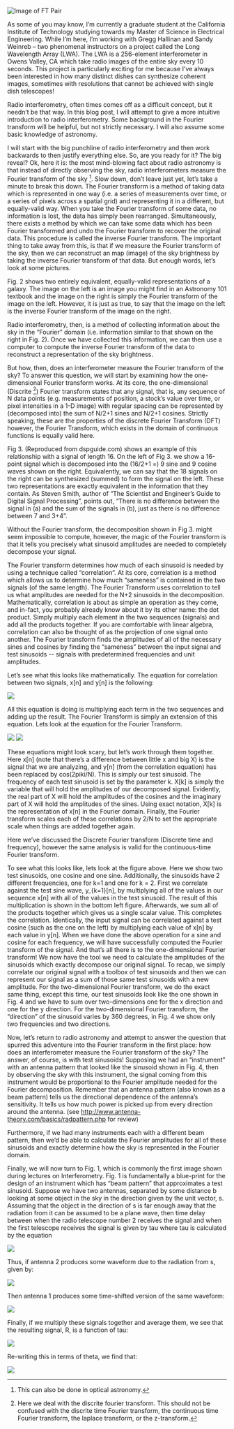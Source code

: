 ![Image of FT Pair](https://raw.githubusercontent.com/devincody/Blog/master/_images/FTwCap.png)

  As some of you may know, I’m currently a graduate student at the California Institute of Technology studying towards my Master of Science in Electrical Engineering. While I’m here, I’m working with Gregg Hallinan and Sandy Weinreb – two phenomenal instructors on a project called the Long Wavelength Array (LWA). The LWA is a 256-element interferometer in Owens Valley, CA which take radio images of the entire sky every 10 seconds. This project is particularly exciting for me because I’ve always been interested in how many distinct dishes can synthesize coherent images, sometimes with resolutions that cannot be achieved with single dish telescopes!

  Radio interferometry, often times comes off as a difficult concept, but it needn’t be that way. In this blog post, I will attempt to give a more intuitive introduction to radio interferometry. Some background in the Fourier transform will be helpful, but not strictly necessary. I will also assume some basic knowledge of astronomy. 
	
  I will start with the big punchline of radio interferometry and then work backwards to then justify everything else. So, are you ready for it? The big reveal? Ok, here it is: the most mind-blowing fact about radio astronomy is that instead of directly observing the sky, radio interferometers measure the Fourier transform of the sky [^1]. Slow down, don’t leave just yet, let’s take a minute to break this down. The Fourier transform is a method of taking data which is represented in one way (i.e. a series of measurements over time, or a series of pixels across a spatial grid) and representing it in a different, but equally-valid way. When you take the Fourier transform of some data, no information is lost, the data has simply been rearranged. Simultaneously, there exists a method by which we can take some data which has been Fourier transformed and undo the Fourier transform to recover the original data. This procedure is called the inverse Fourier transform. The important thing to take away from this, is that if we measure the Fourier transform of the sky, then we can reconstruct an map (image) of the sky brightness by taking the inverse Fourier transform of that data. But enough words, let’s look at some pictures.

  Fig. 2 shows two entirely equivalent, equally-valid representations of a galaxy. The image on the left is an image you might find in an Astronomy 101 textbook and the image on the right is simply the Fourier transform of the image on the left. However, it is just as true, to say that the image on the left is the inverse Fourier transform of the image on the right. 
	
  Radio interferometry, then, is a method of collecting information about the sky in the “Fourier” domain (i.e. information similar to that shown on the right in Fig. 2). Once we have collected this information, we can then use a computer to compute the inverse Fourier transform of the data to reconstruct a representation of the sky brightness. 
	
  But how, then, does an interferometer measure the Fourier transform of the sky? To answer this question, we will start by examining how the one-dimensional Fourier transform works. At its core, the one-dimensional (Discrite [^2]) Fourier transform states that any signal, that is, any sequence of N data points (e.g. measurements of position, a stock’s value over time, or pixel intensities in a 1-D image) with regular spacing can be represented by (decomposed into) the sum of N/2+1 sines and N/2+1 cosines. Strictly speaking, these are the properties of the discrete Fourier Transform (DFT) however, the Fourier Transform, which exists in the domain of continuous functions is equally valid here.
	
  Fig 3. (Reproduced from dspguide.com) shows an example of this relationship with a signal of length 16. On the left of Fig 3. we show a 16-point signal which is decomposed into the (16/2+1 =) 9 sine and 9 cosine waves shown on the right. Equivalently, we can say that the 18 signals on the right can be synthesized (summed) to form the signal on the left. These two representations are exactly equivalent in the information that they contain. As Steven Smith, author of “The Scientist and Engineer’s Guide to Digital Signal Processing”, points out, “There is no difference between the signal in (a) and the sum of the signals in (b), just as there is no difference between 7 and 3+4”.

  Without the Fourier transform, the decomposition shown in Fig 3. might seem impossible to compute, however, the magic of the Fourier transform is that it tells you precisely what sinusoid amplitudes are needed to completely decompose your signal. 
  
  The Fourier transform determines how much of each sinusoid is needed by using a technique called “correlation”. At its core, correlation is a method which allows us to determine how much “sameness” is contained in the two signals (of the same length). The Fourier Transform uses correlation to tell us what amplitudes are needed for the N+2 sinusoids in the decomposition. 
Mathematically, correlation is about as simple an operation as they come, and in-fact, you probably already know about it by its other name: the dot product. Simply multiply each element in the two sequences (signals) and add all the products together. If you are comfortable with linear algebra, correlation can also be thought of as the projection of one signal onto another. The Fourier transform finds the amplitudes of all of the necessary sines and cosines by finding the “sameness” between the input signal and test sinusoids -- signals with predetermined frequencies and unit amplitudes.

Let’s see what this looks like mathematically. The equation for correlation between two signals, x[n] and y[n] is the following:

<img align="center" src="https://latex.codecogs.com/gif.latex?\large&space;x\cdot&space;y&space;=&space;\sum_{n=1}^{N-1}x[n]y[n]" />

All this equation is doing is multiplying each term in the two sequences and adding up the result. The Fourier Transform is simply an extension of this equation. Lets look at the equation for the Fourier Transform.

<img src="https://latex.codecogs.com/gif.latex?\large&space;\mathfrak{Re}\{X[k]\}&space;=&space;\frac{2}{N}\sum_{n=1}^{N-1}x[n]\cos(2\pi&space;kn/N)" />

<img src="https://latex.codecogs.com/gif.latex?\large&space;\mathfrak{Im}\{X[k]\}&space;=&space;\frac{2}{N}\sum_{n=1}^{N-1}x[n]\sin(2\pi&space;kn/N)" />

These equations might look scary, but let’s work through them together. Here x[n] (note that there’s a difference between little x and big X) is the signal that we are analyzing, and y[n] (from the correlation equation) has been replaced by cos(2piki/N). This is simply our test sinusoid. The frequency of each test sinusoid is set by the parameter k. X[k] is simply the variable that will hold the amplitudes of our decomposed signal. Evidently, the real part of X will hold the amplitudes of the cosines and the imaginary part of X will hold the amplitudes of the sines. Using exact notation, X[k] is the representation of x[n] in the Fourier domain. Finally, the Fourier transform scales each of these correlations by 2/N to set the appropriate scale when things are added together again.

  Here we’ve discussed the Discrete Fourier transform (Discrete time and frequency), however the same analysis is valid for the continuous-time Fourier transform.

  To see what this looks like, lets look at the figure above. Here we show two test sinusoids, one cosine and one sine. Additionally, the sinusoids have 2 different frequencies, one for k=1 and one for k = 2. First we correlate against the test sine wave, y_{k=1}[n], by multiplying all of the values in our sequence x[n] with all of the values in the test sinusoid. The result of this multiplication is shown in the bottom left figure. Afterwards, we sum all of the products together which gives us a single scalar value. This completes the correlation. Identically, the input signal can be correlated against a test cosine (such as the one on the left) by multiplying each value of x[n] by each value in y[n]. When we have done the above operation for a sine and cosine for each frequency, we will have successfully computed the Fourier transform of the signal.
  And that’s all there is to the one-dimensional Fourier transform! We now have the tool we need to calculate the amplitudes of the sinusoids which exactly decompose our original signal. To recap, we simply correlate our original signal with a toolbox of test sinusoids and then we can represent our signal as a sum of those same test sinusoids with a new amplitude. 
  For the two-dimensional Fourier transform, we do the exact same thing, except this time, our test sinusoids look like the one shown in Fig. 4 and we have to sum over two-dimensions one for the x direction and one for the y direction. For the two-dimensional Fourier transform, the “direction” of the sinusoid varies by 360 degrees, in Fig. 4 we show only two frequencies and two directions.

 Now, let’s return to radio astronomy and attempt to answer the question that spurred this adventure into the Fourier transform in the first place: how does an interferometer measure the Fourier transform of the sky? The answer, of course, is with test sinusoids! Supposing we had an “instrument” with an antenna pattern that looked like the sinusoid shown in Fig. 4, then by observing the sky with this instrument, the signal coming from this instrument would be proportional to the Fourier amplitude needed for the Fourier decomposition. Remember that an antenna pattern (also known as a beam pattern) tells us the directional dependence of the antenna’s sensitivity. It tells us how much power is picked up from every direction around the antenna. (see http://www.antenna-theory.com/basics/radpattern.php for review)

  Furthermore, if we had many instruments each with a different beam pattern, then we’d be able to calculate the Fourier amplitudes for all of these sinusoids and exactly determine how the sky is represented in the Fourier domain.
  
  Finally, we will now turn to Fig. 1, which is commonly the first image shown during lectures on Interferometry. Fig. 1 is fundamentally a blue-print for the design of an instrument which has “beam pattern” that approximates a test sinusoid. Suppose we have two antennas, separated by some distance b looking at some object in the sky in the direction given by the unit vector, s. Assuming that the object in the direction of s is far enough away that the radiation from it can be assumed to be a plane wave, then time delay between when the radio telescope number 2 receives the signal and when the first telescope receives the signal is given by tau where tau is calculated by the equation 

<img src="https://latex.codecogs.com/gif.latex?\large&space;c\tau&space;=&space;\vec{b}&space;\cdot&space;\vec{s}&space;=&space;|\vec{b}|\cos(\theta)"/>

Thus, if antenna 2 produces some waveform due to the radiation from s, given by:

<img src="https://latex.codecogs.com/gif.latex?\large&space;v_2(t)&space;=&space;V\cos(\omega&space;t)"/>

Then antenna 1 produces some time-shifted version of the same waveform:

<img src="https://latex.codecogs.com/gif.latex?\large&space;v_1(t)&space;=&space;V\cos(\omega&space;(t-\tau))"/>

Finally, if we multiply these signals together and average them, we see that the resulting signal, R, is a function of tau:

<img src="https://latex.codecogs.com/gif.latex?\large&space;R&space;=&space;\frac{V^2}{2}\cos(\omega&space;\tau)"/>

Re-writing this in terms of theta, we find that:

<img src="https://latex.codecogs.com/gif.latex?\large&space;R&space;=&space;\frac{V^2}{2}\cos(\omega&space;|\vec{b}|\cos(\theta))"/>







[^1]: This can also be done in optical astronomy.
[^2]: Here we deal with the discrite fourier transform. This should not be confused with the discrite time Fourier transform, the continuous time Fourier transform, the laplace transform, or the z-transform.



